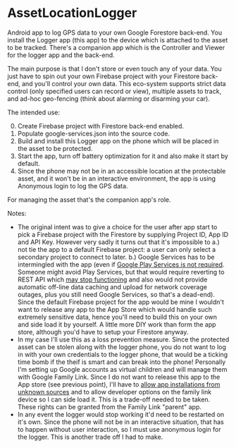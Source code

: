 # AssetLocationLogger
Android app to log GPS data to your own Google Forestore back-end.
You install the Logger app (this app) to the device which is attached to the asset to be tracked.
There's a companion app which is the Controller and Viewer for the logger app and the back-end.

The main purpose is that I don't store or even touch any of your data. You just have to spin out your own Firebase project with your Firestore back-end, and you'll control your own data. This eco-system supports strict data control (only specified users can record or view), multiple assets to track, and ad-hoc geo-fencing (think about alarming or disarming your car).

The intended use:

0. Create Firebase project with Firestore back-end enabled.
1. Populate google-services.json into the source code.
2. Build and install this Logger app on the phone which will be placed in the asset to be protected.
3. Start the app, turn off battery optimization for it and also make it start by default.
4. Since the phone may not be in an accessible location at the protectable asset, and it won't be in an interactive environment, the app is using Anonymous login to log the GPS data.

For managing the asset that's the companion app's role.

Notes:
* The original intent was to give a choice for the user after app start to pick a Firebase project with the Firestore by supplying Project ID, App ID and API Key. However very sadly it turns out that it's impossible to a.) not tie the app to a default Firebase project: a user can only select a secondary project to connect to later. b.) Google Services has to be intermingled with the app (even if [Google Play Services is not required](https://github.com/FirebaseExtended/auth-without-play-services). Someone might avoid Play Services, but that would require reverting to REST API which [may stop functioning](https://github.com/FirebaseExtended/auth-without-play-services/issues/2) and also would not provide automatic off-line data caching and upload for network coverage outages, plus you still need Google Services, so that's a dead-end). Since the default Firebase project for the app would be mine I wouldn't want to release any app to the App Store which would handle such extremely sensitive data, hence you'll need to build this on your own and side load it by yourself. A little more DIY work than form the app store, although you'd have to setup your Firestore anyway.
* In my case I'll use this as a loss prevention measure. Since the protected asset can be stolen along with the logger phone, you do not want to log in with your own credentials to the logger phone, that would be a ticking time bomb if the theif is smart and can break into the phone! Personally I'm setting up Google accounts as virtual children and will manage them with Google Family Link. Since I do not want to release this app to the App store (see previous point), I'll have to [allow app installations from unknown sources](https://community.useboomerang.com/hc/en-us/articles/360025964892-Unknown-Sources-is-blocked-by-Administrator-Google-Family-Link-installed-) and to allow developer options on the family link device so I can side load it. This is a trade-off needed to be taken. These rights can be granted from the Family Link "parent" app.
* In any event the logger would stop working it'd need to be restarted on it's own. Since the phone will not be in an interactive situation, that has to happen without user interaction, so I must use anonymous login for the logger. This is another trade off I had to make.
